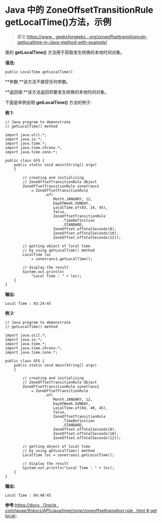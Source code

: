 # Java 中的 ZoneOffsetTransitionRule getLocalTime()方法，示例

> 原文:[https://www . geeksforgeeks . org/zoneoffsettransitionrule-getlocaltime-in-Java-method-with-example/](https://www.geeksforgeeks.org/zoneoffsettransitionrule-getlocaltime-method-in-java-with-example/)

类的 **getLocalTime()** 方法用于获取发生转换的本地时间对象。

**语法:**

```
public LocalTime getLocalTime()
```

**参数:**该方法不接受任何参数。

**返回值:**该方法返回将要发生转换的本地时间对象。

下面是举例说明 **getLocalTime()** 方法的例子:

**例 1:**

```
// Java program to demonstrate
// getLocalTime() method

import java.util.*;
import java.io.*;
import java.time.*;
import java.time.chrono.*;
import java.time.zone.*;

public class GFG {
    public static void main(String[] argv)
    {

        // creating and initializing
        // ZoneOffsetTransitionRule Object
        ZoneOffsetTransitionRule zonetrans1
            = ZoneOffsetTransitionRule
                  .of(
                      Month.JANUARY, 12,
                      DayOfWeek.SUNDAY,
                      LocalTime.of(03, 24, 45),
                      false,
                      ZoneOffsetTransitionRule
                          .TimeDefinition
                          .STANDARD,
                      ZoneOffset.ofTotalSeconds(8),
                      ZoneOffset.ofTotalSeconds(10),
                      ZoneOffset.ofTotalSeconds(12));

        // getting object of local time
        // by using getLocalTime() method
        LocalTime loc
            = zonetrans1.getLocalTime();

        // display the result
        System.out.println(
            "Local Time : " + loc);
    }
}
```

**输出:**

```
Local Time : 03:24:45

```

**例 2:**

```
// Java program to demonstrate
// getLocalTime() method

import java.util.*;
import java.io.*;
import java.time.*;
import java.time.chrono.*;
import java.time.zone.*;

public class GFG {
    public static void main(String[] argv)
    {

        // creating and initializing
        // ZoneOffsetTransitionRule Object
        ZoneOffsetTransitionRule zonetrans1
            = ZoneOffsetTransitionRule
                  .of(
                      Month.JANUARY, 12,
                      DayOfWeek.SUNDAY,
                      LocalTime.of(04, 40, 45),
                      false,
                      ZoneOffsetTransitionRule
                          .TimeDefinition
                          .STANDARD,
                      ZoneOffset.ofTotalSeconds(8),
                      ZoneOffset.ofTotalSeconds(10),
                      ZoneOffset.ofTotalSeconds(12));

        // getting object of local time
        // by using getLocalTime() method
        LocalTime loc = zonetrans1.getLocalTime();

        // display the result
        System.out.println("Local Time : " + loc);
    }
}
```

**输出:**

```
Local Time : 04:40:45

```

**参考:**[https://docs . Oracle . com/javae/9/docs/API/Java/time/zone/zoneoffsettransition rule . html # get local–](https://docs.oracle.com/javase/9/docs/api/java/time/zone/ZoneOffsetTransitionRule.html#getLocalTime--)